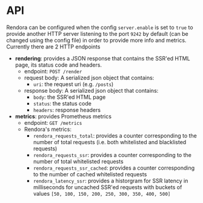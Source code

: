 
# API

Rendora can be configured when the config `server.enable` is set to `true` to provide another HTTP server listening to the port `9242` by default (can be changed using the config file) in order to provide more info and metrics. Currently there are 2 HTTP endpoints

* **rendering**: provides a JSON response that contains the SSR'ed HTML page, its status code and headers.
    * endpoint: `POST /render`
    * request body: A serialized json object that contains:
        * `uri`: the request uri (e.g. `/posts`)
    * response body: A serialized json object that contains:
        * `body`: the SSR'ed HTML page
        * `status`: the status code
        * `headers`: response headers
* **metrics**: provides Prometheus metrics
    * endpoint: `GET /metrics`
    * Rendora's metrics:
        * `rendora_requests_total`: provides a counter corresponding to the number of total requests (i.e. both whitelisted and blacklisted requests)
        * `rendora_requests_ssr`: provides a counter corresponding to the number of total whitelisted requests
        * `rendora_requests_ssr_cached`: provides a counter corresponding to the number of cached whitelisted requests
        * `rendora_latency_ssr`: provides a historgram for SSR latency in milliseconds for uncached SSR'ed requests with buckets of values `[50, 100, 150, 200, 250, 300, 350, 400, 500]`